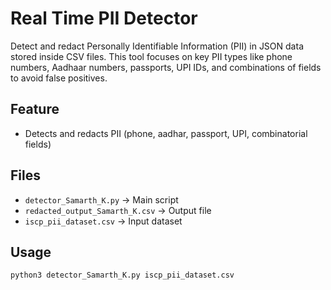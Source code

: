 # Real Time PII Detector
Detect and redact Personally Identifiable Information (PII) in JSON data stored inside CSV files. This tool focuses on key PII types like phone numbers, Aadhaar numbers, passports, UPI IDs, and combinations of fields to avoid false positives.

## Feature
- Detects and redacts PII (phone, aadhar, passport, UPI, combinatorial fields)
  
## Files
- `detector_Samarth_K.py` → Main script
- `redacted_output_Samarth_K.csv` → Output file
- `iscp_pii_dataset.csv` → Input dataset

## Usage
```bash
python3 detector_Samarth_K.py iscp_pii_dataset.csv
```


